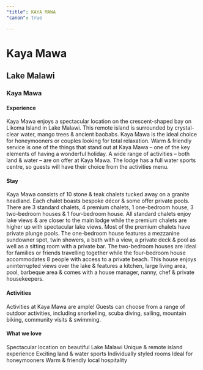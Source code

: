 ```yaml
---
"title": KAYA MAWA
"canon": true

---
```


# Kaya Mawa
## Lake Malawi
### Kaya Mawa

#### Experience
Kaya Mawa enjoys a spectacular location on the crescent-shaped bay on Likoma Island in Lake Malawi.  This remote island is surrounded by crystal-clear water, mango trees &amp; ancient baobabs.
Kaya Mawa is the ideal choice for honeymooners or couples looking for total relaxation.  Warm &amp; friendly service is one of the things that stand out at Kaya Mawa – one of the key elements of having a wonderful holiday.
A wide range of activities – both land &amp; water – are on offer at Kaya Mawa.  The lodge has a full water sports centre, so guests will have their choice from the activities menu.

#### Stay
Kaya Mawa consists of 10 stone &amp; teak chalets tucked away on a granite headland.  Each chalet boasts bespoke décor &amp; some offer private pools.
There are 3 standard chalets, 4 premium chalets, 1 one-bedroom house, 3 two-bedroom houses &amp; 1 four-bedroom house.
All standard chalets enjoy lake views &amp; are closer to the main lodge while the premium chalets are higher up with spectacular lake views. Most of the premium chalets have private plunge pools.
The one-bedroom house features a mezzanine sundowner spot, twin showers, a bath with a view, a private deck &amp; pool as well as a sitting room with a private bar.
The two-bedroom houses are ideal for families or friends travelling together while the four-bedroom house accommodates 8 people with access to a private beach.  This house enjoys uninterrupted views over the lake &amp; features a kitchen, large living area, pool, barbeque area &amp; comes with a house manager, nanny, chef &amp; private housekeepers.

#### Activities
 
Activities at Kaya Mawa are ample!  Guests can choose from a range of outdoor activities, including snorkelling, scuba diving, sailing, mountain biking, community visits &amp; swimming.


#### What we love
Spectacular location on beautiful Lake Malawi
Unique &amp; remote island experience
Exciting land &amp; water sports
Individually styled rooms
Ideal for honeymooners
Warm &amp; friendly local hospitality